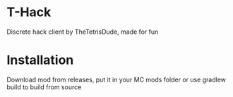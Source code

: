 # T-Hack
Discrete hack client by TheTetrisDude, made for fun
# Installation
Download mod from releases, put it in your MC mods folder or use gradlew build to build from source
